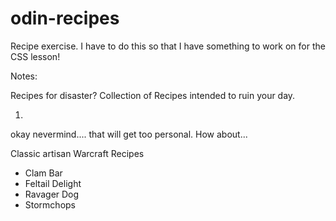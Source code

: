 # odin-recipes

Recipe exercise. I have to do this so that I have something to work on for the CSS lesson!

Notes: 

Recipes for disaster?
    Collection of Recipes intended to ruin your day. 

1.  

okay nevermind.... that will get too personal. How about...


Classic artisan Warcraft Recipes

* Clam Bar
* Feltail Delight 
* Ravager Dog 
* Stormchops 

